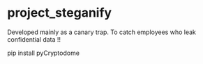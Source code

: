 # project_steganify
Developed mainly as a canary trap. To catch employees who leak confidential data !!

pip install pyCryptodome
